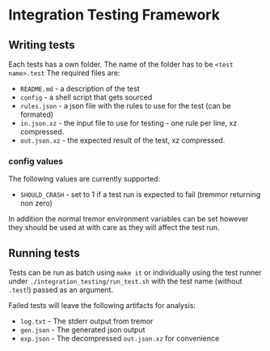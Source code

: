 # Integration Testing Framework

## Writing tests

Each tests has a own folder. The name of the folder has to be `<test name>.test` The required files are:

* `README.md` - a description of the test
* `config` - a shell script that gets sourced
* `rules.json` - a json file with the rules to use for the test (can be formated)
* `in.json.xz` - the input file to use for testing - one rule per line, xz compressed.
* `out.json.xz` - the expected result of the test, xz compressed.

### config values

The following values are currently supported:

* `SHOULD_CRASH` - set to 1 if a test run is expected to fail (tremmor returning non zero)

In addition the normal tremor environment variables can be set however they should be used at with care as they will affect the test run.

## Running tests

Tests can be run as batch using `make it` or individually using the test runner under `./integration_testing/run_test.sh` with the test name (without `.test`!) passed as an argument.

Failed tests will leave the following artifacts for analysis:

* `log.txt` - The stderr output from tremor
* `gen.json` - The generated json output
* `exp.json` - The decompressed `out.json.xz` for convenience
